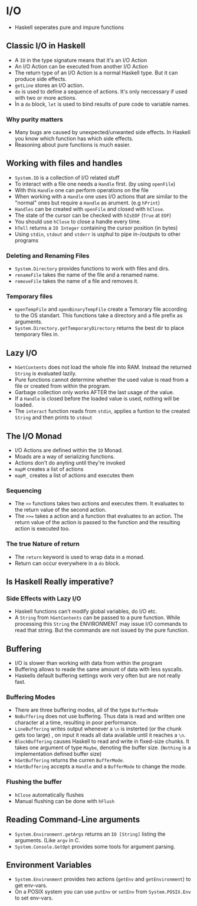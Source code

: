 # I/O

* Haskell seperates pure and impure functions

## Classic I/O in Haskell
* A `IO` in the type signature means that it's an I/O Action
* An I/O Action can be executed from another I/O Action
* The return type of an I/O Action is a normal Haskell type. But it can produce side effects.
* `getLine` stores an I/O action.
* `do` is used to define a sequence of actions. It's only neccessary if used with two or more
  actions.
* Ìn a `do` block, `let` is used to bind results of pure code to variable names.

### Why purity matters
* Many bugs are caused by unexpected/unwanted side effects. In Haskell you know which function
  has which side effects.
* Reasoning about pure functions is much easier.

## Working with files and handles
* `System.IO` is a collection of I/O related stuff
* To interact with a file one needs a `Handle` first. (by using `openFile`)
* With this `Handle` one can perform operations on the file
* When working with a `Handle` one uses I/O actions that are similar to the "normal" ones but
  require a `Handle` as arument. (e.g `hPrint`)
* `Handles` can be created with `openFile` and closed with `hClose`.
* The state of the cursor can be checked with `hIsEOF` (`True` at `EOF`)
* You should use `hClose` to close a handle every time.
* `hTell` returns a `IO Integer` containing the cursor position (in bytes)
* Using `stdin`, `stdout` and `stderr` is usphul to pipe in-/outputs to other programs

### Deleting and Renaming Files
* `System.Directory` provides functions to work with files and dirs.
* `renameFile` takes the name of the file and a renamed name.
* `removeFile` takes the name of a file and removes it.

### Temporary files
* `openTempFile` and `openBinaryTempFile` create a Temorary file according to the OS standart.
  This functions take a directory and a file prefix as arguments.
* `System.Directory.getTemporaryDirectory` returns the best dir to place temporary files in.

## Lazy I/O
* `hGetContents` does not load the whole file into RAM. Instead the returned `String` is
  evaluated lazily.
* Pure functions cannot determine whether the used value is read from a file or created from
  within the program.
* Garbage collection only works AFTER the last usage of the value.
* If a `Handle` is closed before the loaded value is used, nothing will be loaded.
* The `interact` function reads from `stdin`, applies a funtion to the created `String` and
  then prints to `stdout`

## The I/O Monad
* I/O Actions are defined within the `IO` Monad.
* Moads are a way of serializing functions.
* Actions don't do anyting until they're invoked
* `mapM` creates a list of actions
* `mapM_` creates a list of actions and executes them

### Sequencing
* The `>>` functions takes two actions and executes them. It evaluates to the return value
  of the second action.
* The `>>=` takes a action and a function that evaluates to an action. The return value of
  the action is passed to the function and the resulting action is executed too.

### The true Nature of return
* The `return` keyword is used to wrap data in a monad.
* Return can occur everywhere in a `do` block.

## Is Haskell Really imperative?

### Side Effects with Lazy I/O
* Haskell functions can't modify global variables, do I/O etc.
* A `String` from `hGetContents` can be passed to a pure function. While processing this
  `String` the ENVIRONMENT may issue I/O commands to read that string. But the commands
  are not issued by the pure function.

## Buffering
* I/O is slower than working with data from within the program
* Buffering allows to reade the same amount of data with less syscalls.
* Haskells default buffering settings work very often but are not really fast.

### Buffering Modes
* There are three buffering modes, all of the type `BufferMode`
* `NoBuffering` does not use buffering. Thus data is read and written one character at a time,
  resulting in poor performance.
* `LineBuffering` writes output whenever a `\n` is insterted (or the chunk gets too large)
  , on input it reads all data available until it reaches a `\n`.
* `BlockBuffering` causes Haskell to read and write in fixed-size chunks. It takes one
  argument of type `Maybe`, denoting the buffer size. (`Nothing` is a implementation defined
  buffer size)
* `hGetBuffering` returns the curren `BufferMode`.
* `hSetBuffering` accepts a `Handle` and a `BufferMode` to change the mode.

### Flushing the buffer
* `hClose` automatically flushes
* Manual flushing can be done with `hFlush`

## Reading Command-Line arguments
* `System.Environment.getArgs` returns an `IO [String]` listing the arguments. (Like `argv`
  in C.
* `System.Console.GetOpt` provides some tools for argument parsing.

## Environment Variables
* `System.Environment` provides two actions (`getEnv` and `getEnvironment`) to get env-vars.
* On a POSIX system you can use `putEnv` or `setEnv` from `System.POSIX.Env` to set env-vars.
